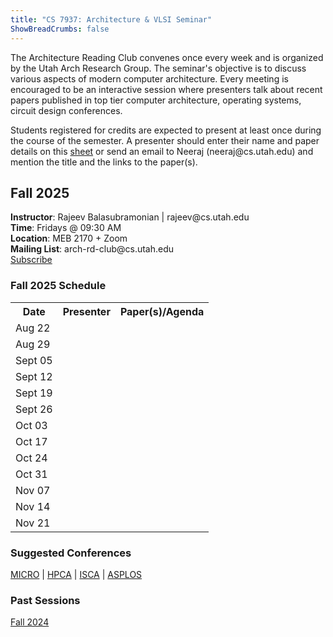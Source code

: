 ```yaml
---
title: "CS 7937: Architecture & VLSI Seminar"
ShowBreadCrumbs: false
---
```


<p> The Architecture Reading Club convenes once
every week and is organized by the Utah Arch
Research Group. The seminar's objective is to discuss
various aspects of modern computer architecture.
Every meeting is encouraged to be an interactive
session where presenters talk about recent papers
published in top tier computer architecture, operating
systems, circuit design conferences.</p>
<p> Students registered for credits are expected to
present at least once during the course of the
semester. A presenter should enter their name and 
paper details on this <a href="https://docs.google.com/spreadsheets/d/1IsrwSLVVdqOh3oJ-pf9B3R9U2F0i2ZvjN8bq7EguvRM/edit?usp=sharing">sheet</a> or send an email to Neeraj (neeraj@cs.utah.edu) and 
mention the title and the links to the paper(s).</p>

<p>

<h2>Fall 2025</h2>
<p> <b>Instructor</b>: Rajeev Balasubramonian | rajeev@cs.utah.edu
<br/><b>Time</b>: Fridays @ 09:30 AM
<br/><b>Location</b>: MEB 2170 + Zoom
<br/><b>Mailing List</b>: arch-rd-club@cs.utah.edu<br \><a href="http://mailman.cs.utah.edu/mailman/listinfo/arch-rd-club">Subscribe</a></p>


<h3> Fall 2025 Schedule </h3>
<table cellspacing="0">
<tr>
    <th>Date</th>
    <th>Presenter</th>
    <th>Paper(s)/Agenda</th>
</tr>


<tr>
    <td>Aug 22</td>
    <td></td>
    <td></td>
</tr>

<tr>
    <td>Aug 29</td>
    <td></td>
    <td></td>
</tr>


<tr>
    <td>Sept 05</td>
    <td></td>
    <td></td>
</tr>

<tr>
    <td>Sept 12</td>
    <td></td>
    <td></td>
</tr>

<tr>
    <td>Sept 19</td>
    <td></td>
    <td></td>
</tr>

<tr>
    <td>Sept 26</td>
    <td></td>
    <td></td>
</tr>

<tr>
    <td>Oct 03</td>
    <td></td>
    <td></td>
</tr>

<tr>
    <td>Oct 17</td>
    <td></td>
    <td></td>
</tr>

<tr>
    <td>Oct 24</td>
    <td></td>
    <td></td>
</tr>

<tr>
    <td>Oct 31</td>
    <td></td>
    <td></td>
</tr>

<tr>
    <td>Nov 07</td>
    <td></td>
    <td></td>
</tr>

<tr>
    <td>Nov 14</td>
    <td></td>
    <td></td>
</tr>

<tr>
    <td>Nov 21</td>
    <td></td>
    <td></td>
</tr>

</table>



<h3> Suggested Conferences </h2>
<a href="https://microarch.org/">MICRO</a> |
<a href="https://hpca-conf.org/">HPCA</a> |
<a href="https://iscaconf.org/">ISCA</a> |
<a href="https://asplos-conference.org/">ASPLOS</a> 


<h3> Past Sessions </h2>
<a href="_indexfall2024.md">Fall 2024</a>